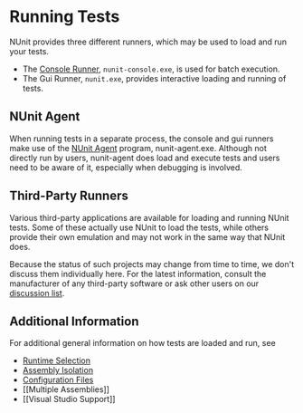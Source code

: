 # Running Tests

NUnit provides three different runners, which may be used to load and
run your tests.

* The [Console Runner](Console-Runner.md), `nunit-console.exe`, is used for batch execution.
* The Gui Runner, `nunit.exe`, provides interactive loading and running of tests.

## NUnit Agent

When running tests in a separate process, the console and gui runners make use of the [NUnit Agent](xref:nunitagent) program, nunit-agent.exe. Although not directly run by users, nunit-agent does load and execute tests and users need to be aware of it, especially when debugging is involved.

## Third-Party Runners

Various third-party applications are available for loading and running NUnit tests. Some of these actually use NUnit to load the tests, while others provide their own emulation and may not work in the same way that NUnit does.

Because the status of such projects may change from time to time, we don't discuss them individually here. For the latest information, consult the manufacturer of any third-party software or ask other users on our
[discussion list](http://groups.google.com/group/nunit-discuss).

## Additional Information

For additional general information on how tests are loaded and run, see

* [Runtime Selection](xref:runtimeselection)
* [Assembly Isolation](xref:assemblyisolation)
* [Configuration Files](xref:configurationfiles)
* [[Multiple Assemblies]]
* [[Visual Studio Support]]
